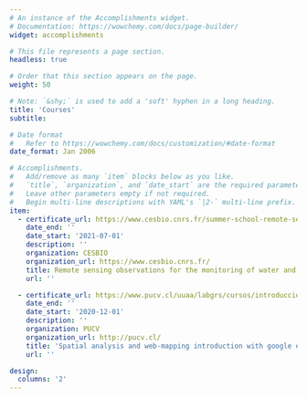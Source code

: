 ```yaml
---
# An instance of the Accomplishments widget.
# Documentation: https://wowchemy.com/docs/page-builder/
widget: accomplishments

# This file represents a page section.
headless: true

# Order that this section appears on the page.
weight: 50

# Note: `&shy;` is used to add a 'soft' hyphen in a long heading.
title: 'Courses'
subtitle:

# Date format
#   Refer to https://wowchemy.com/docs/customization/#date-format
date_format: Jan 2006

# Accomplishments.
#   Add/remove as many `item` blocks below as you like.
#   `title`, `organization`, and `date_start` are the required parameters.
#   Leave other parameters empty if not required.
#   Begin multi-line descriptions with YAML's `|2-` multi-line prefix.
item:
  - certificate_url: https://www.cesbio.cnrs.fr/summer-school-remote-sensing-observations-for-the-monitoring-of-water-and-carbon-cycles-over-eco-agro-systems/ 
    date_end: ''
    date_start: '2021-07-01'
    description: ''
    organization: CESBIO
    organization_url: https://www.cesbio.cnrs.fr/
    title: Remote sensing observations for the monitoring of water and carbon cycles over eco-agro-systems [Online Summer school]
    url: ''

  - certificate_url: https://www.pucv.cl/uuaa/labgrs/cursos/introduccion-al-analisis-espacial-y-web-mapping-con-google-earth-engine
    date_end: ''
    date_start: '2020-12-01'
    description: ''
    organization: PUCV
    organization_url: http://pucv.cl/
    title: 'Spatial analysis and web-mapping introduction with google earth engine and R Shiny'
    url: ''

design:
  columns: '2'
---
```

